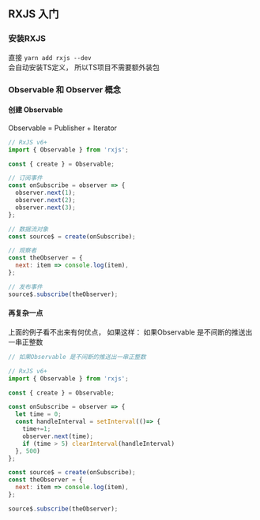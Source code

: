 ## RXJS 入门

### 安装RXJS
直接 `yarn add rxjs --dev`                        
会自动安装TS定义， 所以TS项目不需要额外装包

### Observable 和 Observer 概念


#### 创建 Observable
Observable = Publisher + Iterator

```js
// RxJS v6+
import { Observable } from 'rxjs';

const { create } = Observable;

// 订阅事件
const onSubscribe = observer => {
  observer.next(1);
  observer.next(2);
  observer.next(3);
};

// 数据流对象
const source$ = create(onSubscribe);

// 观察者
const theObserver = {
  next: item => console.log(item),
};

// 发布事件
source$.subscribe(theObserver);
```


#### 再复杂一点
上面的例子看不出来有何优点， 如果这样：
如果Observable 是不间断的推送出一串正整数

```js
// 如果Observable 是不间断的推送出一串正整数

// RxJS v6+
import { Observable } from 'rxjs';

const { create } = Observable;

const onSubscribe = observer => {
  let time = 0;
  const handleInterval = setInterval(()=> {
    time+=1;
    observer.next(time);
    if (time > 5) clearInterval(handleInterval)
  }, 500)
};

const source$ = create(onSubscribe);
const theObserver = {
  next: item => console.log(item),
};

source$.subscribe(theObserver);
```









